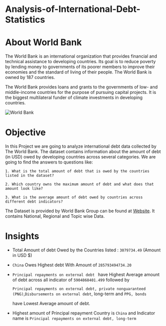 # Analysis-of-International-Debt-Statistics

# About World Bank 
The World Bank is an international organization that provides financial and technical assistance to developing countries. Its goal is to reduce poverty by lending money to governments of its poorer members to improve their economies and the standard of living of their people. The World Bank is owned by 187 countries. 


The World Bank provides loans and grants to the governments of low- and middle-income countries for the purpose of pursuing capital projects. It is the biggest multilateral funder of climate investments in developing countries.

![World Bank](https://github.com/sid-25L/Analysis-of-International-Debt-Statistics/assets/137102972/7ca21720-1909-41f3-87f8-1af173af1337)

# Objective


In this Project  we are going to analyze international debt data collected by The World Bank. The dataset contains information about the amount of debt (in USD) owed by developing countries across several categories. We are going to find the answers to questions like:



`1. What is the total amount of debt that is owed by the countries listed in the dataset?`


`2. Which country owns the maximum amount of debt and what does that amount look like?`


`3. What is the average amount of debt owed by countries across different debt indicators?`




The Dataset is provided by World Bank Group can be found at [Website](https://www.worldbank.org/en/programs/debt-statistics/ids#analytical). It contains National, Regional and Topic wise Data.


# Insights


- Total Amount of debt Owed by the Countries listed : `3079734.49` (Amount in USD $)


- `China`	Owes Highest debt With Amount of `285793494734.20`
  
  
- `Principal repayments on external debt ` have Highest Average amount of debt across all indicator of `5904868401.499` followed by
  

  `Principal repayments on external debt, private nonguaranteed (PNG)`,`Disbursements on external debt`, long-term and `PPG, bonds`


   have Lowest Average amount of debt.

  
-  Highest amount of Principal repayment Country is `China` and Indicator name is `Principal repayments on external debt, long-term`
